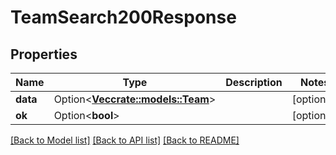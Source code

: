 # TeamSearch200Response

## Properties

Name | Type | Description | Notes
------------ | ------------- | ------------- | -------------
**data** | Option<[**Vec<crate::models::Team>**](Team.md)> |  | [optional]
**ok** | Option<**bool**> |  | [optional]

[[Back to Model list]](../README.md#documentation-for-models) [[Back to API list]](../README.md#documentation-for-api-endpoints) [[Back to README]](../README.md)


